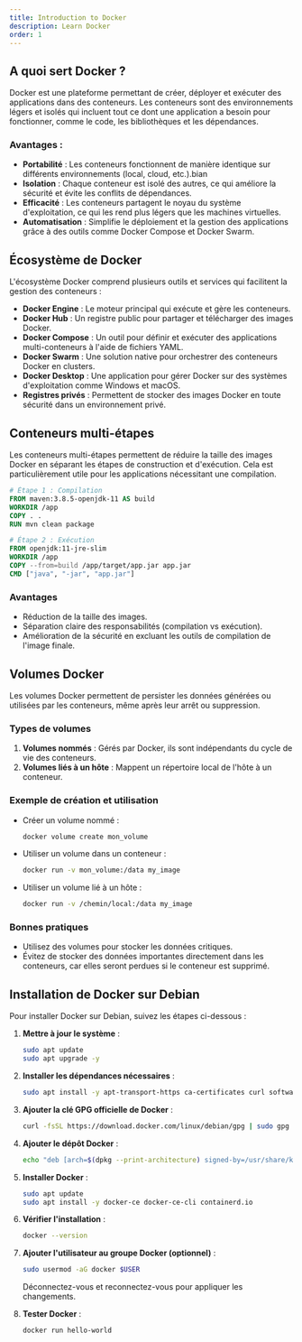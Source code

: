```yaml
---
title: Introduction to Docker
description: Learn Docker
order: 1
---
```


## A quoi sert Docker ?
Docker est une plateforme permettant de créer, déployer et exécuter des applications dans des conteneurs. Les conteneurs sont des environnements légers et isolés qui incluent tout ce dont une application a besoin pour fonctionner, comme le code, les bibliothèques et les dépendances.

### Avantages :
- **Portabilité** : Les conteneurs fonctionnent de manière identique sur différents environnements (local, cloud, etc.).bian
- **Isolation** : Chaque conteneur est isolé des autres, ce qui améliore la sécurité et évite les conflits de dépendances.
- **Efficacité** : Les conteneurs partagent le noyau du système d'exploitation, ce qui les rend plus légers que les machines virtuelles.
- **Automatisation** : Simplifie le déploiement et la gestion des applications grâce à des outils comme Docker Compose et Docker Swarm.

## Écosystème de Docker
L'écosystème Docker comprend plusieurs outils et services qui facilitent la gestion des conteneurs :

- **Docker Engine** : Le moteur principal qui exécute et gère les conteneurs.
- **Docker Hub** : Un registre public pour partager et télécharger des images Docker.
- **Docker Compose** : Un outil pour définir et exécuter des applications multi-conteneurs à l'aide de fichiers YAML.
- **Docker Swarm** : Une solution native pour orchestrer des conteneurs Docker en clusters.
- **Docker Desktop** : Une application pour gérer Docker sur des systèmes d'exploitation comme Windows et macOS.
- **Registres privés** : Permettent de stocker des images Docker en toute sécurité dans un environnement privé.

## Conteneurs multi-étapes
Les conteneurs multi-étapes permettent de réduire la taille des images Docker en séparant les étapes de construction et d'exécution. Cela est particulièrement utile pour les applications nécessitant une compilation.

```dockerfile
# Étape 1 : Compilation
FROM maven:3.8.5-openjdk-11 AS build
WORKDIR /app
COPY . .
RUN mvn clean package

# Étape 2 : Exécution
FROM openjdk:11-jre-slim
WORKDIR /app
COPY --from=build /app/target/app.jar app.jar
CMD ["java", "-jar", "app.jar"]
```

### Avantages
- Réduction de la taille des images.
- Séparation claire des responsabilités (compilation vs exécution).
- Amélioration de la sécurité en excluant les outils de compilation de l'image finale.

## Volumes Docker
Les volumes Docker permettent de persister les données générées ou utilisées par les conteneurs, même après leur arrêt ou suppression.

### Types de volumes
1. **Volumes nommés** : Gérés par Docker, ils sont indépendants du cycle de vie des conteneurs.
2. **Volumes liés à un hôte** : Mappent un répertoire local de l'hôte à un conteneur.

### Exemple de création et utilisation
- Créer un volume nommé :
  ```bash
  docker volume create mon_volume
  ```
- Utiliser un volume dans un conteneur :
  ```bash
  docker run -v mon_volume:/data my_image
  ```
- Utiliser un volume lié à un hôte :
  ```bash
  docker run -v /chemin/local:/data my_image
  ```

### Bonnes pratiques
- Utilisez des volumes pour stocker les données critiques.
- Évitez de stocker des données importantes directement dans les conteneurs, car elles seront perdues si le conteneur est supprimé.

## Installation de Docker sur Debian
Pour installer Docker sur Debian, suivez les étapes ci-dessous :

1. **Mettre à jour le système** :
   ```bash
   sudo apt update
   sudo apt upgrade -y
   ```

2. **Installer les dépendances nécessaires** :
   ```bash
   sudo apt install -y apt-transport-https ca-certificates curl software-properties-common
   ```

3. **Ajouter la clé GPG officielle de Docker** :
   ```bash
   curl -fsSL https://download.docker.com/linux/debian/gpg | sudo gpg --dearmor -o /usr/share/keyrings/docker-archive-keyring.gpg
   ```

4. **Ajouter le dépôt Docker** :
   ```bash
   echo "deb [arch=$(dpkg --print-architecture) signed-by=/usr/share/keyrings/docker-archive-keyring.gpg] https://download.docker.com/linux/debian $(lsb_release -cs) stable" | sudo tee /etc/apt/sources.list.d/docker.list > /dev/null
   ```

5. **Installer Docker** :
   ```bash
   sudo apt update
   sudo apt install -y docker-ce docker-ce-cli containerd.io
   ```

6. **Vérifier l'installation** :
   ```bash
   docker --version
   ```

7. **Ajouter l'utilisateur au groupe Docker (optionnel)** :
   ```bash
   sudo usermod -aG docker $USER
   ```
   Déconnectez-vous et reconnectez-vous pour appliquer les changements.

8. **Tester Docker** :
   ```bash
   docker run hello-world
   ```



